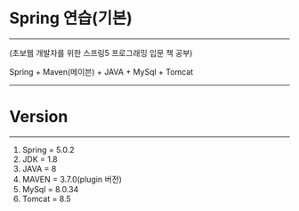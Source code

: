 # Spring 연습(기본)
*************
(초보웹 개발자를 위한 스프링5 프로그래밍 입문 책 공부)

Spring + Maven(메이븐) + JAVA + MySql + Tomcat
*************
# Version
*************
1. Spring = 5.0.2
2. JDK = 1.8
3. JAVA = 8
4. MAVEN = 3.7.0(plugin 버전)
5. MySql = 8.0.34
6. Tomcat = 8.5
